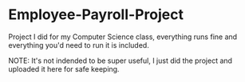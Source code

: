 Employee-Payroll-Project
========================

Project I did for my Computer Science class, everything runs fine and everything you'd need to run it is included.

NOTE: It's not indended to be super useful, I just did the project and uploaded it here for safe keeping.
